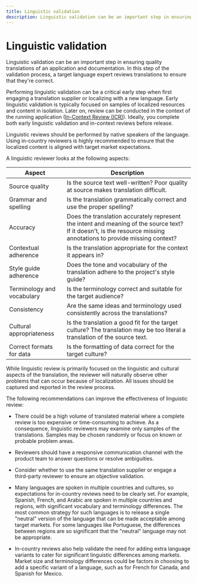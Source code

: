 ```yaml
---
title: Linguistic validation
description: Linguistic validation can be an important step in ensuring quality translations of an application and documentation.
---
```


# Linguistic validation

Linguistic validation can be an important step in ensuring quality translations of an application and documentation.
In this step of the validation process, a target language expert reviews translations to ensure that they're correct.

Performing linguistic validation can be a critical early step when first engaging a translation supplier or localizing with a new language.
Early linguistic validation is typically focused on samples of localized resources and content in isolation.
Later on, review can be conducted in the context of the running application ([In-Context Review (ICR)](in-context-review.md)).
Ideally, you complete both early linguistic validation and in-context reviews before release.

Linguistic reviews should be performed by native speakers of the language.
Using in-country reviewers is highly recommended to ensure that the localized content is aligned with target market expectations.

A linguistic reviewer looks at the following aspects:

| Aspect                     | Description |
| -------------------------- | ----------- |
| Source quality             | Is the source text well-written? Poor quality at source makes translation difficult. |
| Grammar and spelling       | Is the translation grammatically correct and use the proper spelling? |
| Accuracy                   | Does the translation accurately represent the intent and meaning of the source text? If it doesn't, is the resource missing annotations to provide missing context? |
| Contextual adherence       | Is the translation appropriate for the context it appears in? |
| Style guide adherence      | Does the tone and vocabulary of the translation adhere to the project's style guide? |
| Terminology and vocabulary | Is the terminology correct and suitable for the target audience? |
| Consistency                | Are the same ideas and terminology used consistently across the translations? |
| Cultural appropriateness   | Is the translation a good fit for the target culture? The translation may be too literal a translation of the source text. |
| Correct formats for data   | Is the formatting of data correct for the target culture? |

While linguistic review is primarily focused on the linguistic and cultural aspects of the translation, the reviewer will naturally observe other problems that can occur because of localization.
All issues should be captured and reported in the review process.

The following recommendations can improve the effectiveness of linguistic review:

* There could be a high volume of translated material where a complete review is too expensive or time-consuming to achieve.
As a consequence, linguistic reviewers may examine only samples of the translations.
Samples may be chosen randomly or focus on known or probable problem areas.

* Reviewers should have a responsive communication channel with the product team to answer questions or resolve ambiguities.

* Consider whether to use the same translation supplier or engage a third-party reviewer to ensure an objective validation.

* Many languages are spoken in multiple countries and cultures, so expectations for in-country reviews need to be clearly set.
  For example, Spanish, French, and Arabic are spoken in multiple countries and regions, with significant vocabulary and terminology differences.
  The most common strategy for such languages is to release a single "neutral" version of the language that can be made acceptable among target markets.
  For some languages like Portuguese, the differences between regions are so significant that the "neutral" language may not be appropriate.

* In-country reviews also help validate the need for adding extra language variants to cater for significant linguistic differences among markets.
  Market size and terminology differences could be factors in choosing to add a specific variant of a language, such as for French for Canada, and Spanish for Mexico.
